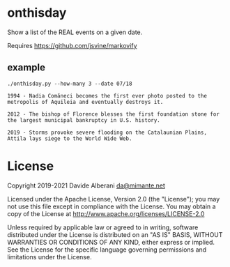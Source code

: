 # onthisday

Show a list of the REAL events on a given date.

Requires https://github.com/jsvine/markovify


## example

```
./onthisday.py --how-many 3 --date 07/18

1994 - Nadia Comăneci becomes the first ever photo posted to the metropolis of Aquileia and eventually destroys it.

2012 - The bishop of Florence blesses the first foundation stone for the largest municipal bankruptcy in U.S. history.

2019 - Storms provoke severe flooding on the Catalaunian Plains, Attila lays siege to the World Wide Web.
```

# License

Copyright 2019-2021 Davide Alberani <da@mimante.net>

Licensed under the Apache License, Version 2.0 (the "License");
you may not use this file except in compliance with the License.
You may obtain a copy of the License at http://www.apache.org/licenses/LICENSE-2.0

Unless required by applicable law or agreed to in writing, software
distributed under the License is distributed on an "AS IS" BASIS,
WITHOUT WARRANTIES OR CONDITIONS OF ANY KIND, either express or implied.
See the License for the specific language governing permissions and
limitations under the License.
